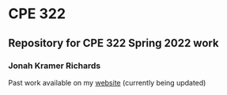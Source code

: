 # CPE 322
## Repository for CPE 322 Spring 2022 work
### Jonah Kramer Richards
Past work available on my [website](https://jakramer23.wixsite.com/jkengineering) (currently being updated) 
